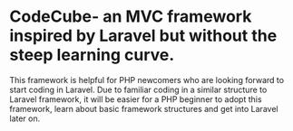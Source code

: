 # CodeCube- an MVC framework inspired by Laravel but without the steep learning curve.
This framework is helpful for PHP newcomers who are looking forward to start coding in Laravel. Due to familiar coding in a similar structure to Laravel framework, it will be easier for a PHP beginner to adopt this framework, learn about basic framework structures and get into Laravel later on. 
 

